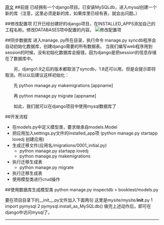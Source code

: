 
[原文](https://www.cnblogs.com/liugang-vip/p/6337580.html)
##前提
已经拥有一个django项目。已安装MySQLdb，进入mysql创建一个新的库（注意，这里必须是新的库，如果库里已经有表，就会出问题。）

##修改配置项
打开已经创建好的django项目，在INSTALLED_APPS添加自己的工程名称。修改DATABASES项中配置的内容。
![修改配置项](https://images2015.cnblogs.com/blog/827651/201601/827651-20160123081328265-461373328.png)

##同步数据库
进入manage. py所在目录，执行命令 manage.py syncdb程序会自动初始化数据库，创建django需要的所有数据表。
当我们编写web程序用到session的时候，没有初始化数据库会报错，因为django是把session的信息存储在了数据库中。

　　另，django1.9之后的版本都取消了syncdb，1.8还可以用，但是会提示即将取消。所以以后建议这样初始化：

　　先 python manage.py makemigrations [appname]

　　再 python manage.py migrate [appname]

　　如此，我们就可以在django项目中使用mysql数据库了



##开发流程
+ 在models.py中定义模型类，要求继承自models.Model
+ 把应用加入settings.py文件的installed_app项
    (python manage.py startapp lovedj  创建应用)
+ 生成迁移文件(应用名/migrations/0001_initial.py)
    * python manage.py startapp lovedj
    * python manage.py makemigrations
+ 执行迁移生成表
    * python manage.py migrate
+ 执行迁移生成表
+ 使用模型类进行crud操作

##使用数据库生成模型类
python manage.py inspectdb > booktest/models.py


 

要在项目目录下的__init__.py文件加入下面两句
这里是mysite/mysite/__init__.py
1 import pymysql
2 pymysql.install_as_MySQLdb()
做完上述动作后，即可在django中访问mysql了。

************************


